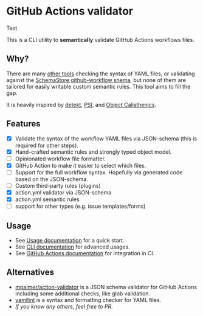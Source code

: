 # GitHub Actions validator

Test

This is a CLI utility to **semantically** validate GitHub Actions workflows files.

## Why?

There are many [other tools](#alternatives) checking the syntax of YAML files,
or validating against the [SchemaStore github-workflow shema][schemastore-workflow],
but none of them are tailored for easily writable custom semantic rules.
This tool aims to fill the gap.

It is heavily inspired by
[detekt](https://detekt.dev/),
[PSI](https://plugins.jetbrains.com/docs/intellij/psi.html),
and [Object Calisthenics](https://www.google.com/?q=Object%20Calisthenics).

## Features

* [x] Validate the syntax of the workflow YAML files via JSON-schema
  (this is required for other steps).
* [x] Hand-crafted semantic rules and strongly typed object model.
* [ ] Opinionated workflow file formatter.
* [x] GitHub Action to make it easier to select which files.
* [ ] Support for the full workflow syntax.
  Hopefully via generated code based on the JSON-schema.
* [ ] Custom third-party rules (plugins)
* [x] action.yml validator via JSON-schema
* [x] action.yml semantic rules
* [ ] support for other types (e.g. issue templates/forms)

## Usage

* See [Usage documentation][usage] for a quick start.
* See [CLI documentation][cli] for advanced usages.
* See [GitHub Actions documentation][gha] for integration in CI.

[usage]: https://ghlint.twisterrob.net/usage/

[cli]: https://ghlint.twisterrob.net/usage/cli/

[gha]: https://ghlint.twisterrob.net/usage/gha/

## Alternatives

* [mpalmer/action-validator](https://github.com/mpalmer/action-validator)
  is a JSON schema validator for GitHub Actions including some additional checks, like glob validation.
* [yamllint](https://github.com/adrienverge/yamllint)
  is a syntax and formatting checker for YAML files.
* _If you know any others, feel free to PR._

[schemastore-workflow]: https://json.schemastore.org/github-workflow.json
